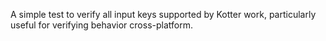A simple test to verify all input keys supported by Kotter work, particularly useful for verifying behavior
cross-platform.